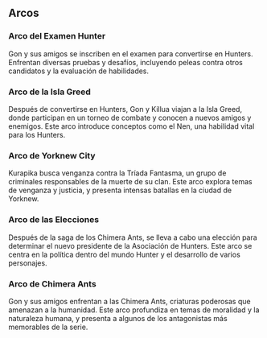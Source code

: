 ## Arcos ##

### Arco del Examen Hunter ###
Gon y sus amigos se inscriben en el examen para convertirse en Hunters. Enfrentan diversas pruebas y desafíos, incluyendo peleas contra otros candidatos y la evaluación de habilidades.

### Arco de la Isla Greed ###
Después de convertirse en Hunters, Gon y Killua viajan a la Isla Greed, donde participan en un torneo de combate y conocen a nuevos amigos y enemigos. Este arco introduce conceptos como el Nen, una habilidad vital para los Hunters.

### Arco de Yorknew City ###
Kurapika busca venganza contra la Tríada Fantasma, un grupo de criminales responsables de la muerte de su clan. Este arco explora temas de venganza y justicia, y presenta intensas batallas en la ciudad de Yorknew.

### Arco de las Elecciones ###
Después de la saga de los Chimera Ants, se lleva a cabo una elección para determinar el nuevo presidente de la Asociación de Hunters. Este arco se centra en la política dentro del mundo Hunter y el desarrollo de varios personajes.

### Arco de Chimera Ants ### 
Gon y sus amigos enfrentan a las Chimera Ants, criaturas poderosas que amenazan a la humanidad. Este arco profundiza en temas de moralidad y la naturaleza humana, y presenta a algunos de los antagonistas más memorables de la serie.

